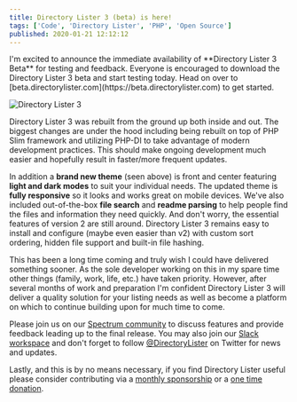 ```yaml
---
title: Directory Lister 3 (beta) is here!
tags: ['Code', 'Directory Lister', 'PHP', 'Open Source']
published: 2020-01-21 12:12:12
---
```


<excerpt>
I'm excited to announce the immediate availability of **Directory Lister 3 Beta**
for testing and feedback. Everyone is encouraged to download the Directory
Lister 3 beta and start testing today. Head on over to
[beta.directorylister.com](https://beta.directorylister.com) to get started.

![Directory Lister 3](/images/blog/directory-lister.png)
</excerpt>

Directory Lister 3 was rebuilt from the ground up both inside and out. The
biggest changes are under the hood including being rebuilt on top of PHP Slim
framework and utilizing PHP-DI to take advantage of modern development
practices. This should make ongoing development much easier and hopefully result
in faster/more frequent updates.

In addition a **brand new theme** (seen above) is front and center featuring
**light and dark modes** to suit your individual needs. The updated theme is
**fully responsive** so it looks and works great on mobile devices. We've also
included out-of-the-box **file search** and **readme parsing** to help people
find the files and information they need quickly. And don't worry, the essential
features of version 2 are still around. Directory Lister 3 remains easy to
install and configure (maybe even easier than v2) with custom sort ordering,
hidden file support and built-in file hashing.

This has been a long time coming and truly wish I could have delivered something
sooner. As the sole developer working on this in my spare time other things
(family, work, life, etc.) have taken priority. However, after several months of
work and preparation I'm confident Directory Lister 3 will deliver a quality
solution for your listing needs as well as become a platform on which to
continue building upon for much time to come.

Please join us on our [Spectrum community](https://spectrum.chat/directory-lister)
to discuss features and provide feedback leading up to the final release. You
may also join our [Slack workspace](https://ln.phlak.net/join-slack) and don't
forget to follow [@DirectoryLister](https://twitter.com/DirectoryLister) on
Twitter for news and updates.

Lastly, and this is by no means necessary, if you find Directory Lister useful
please consider contributing via a [monthly sponsorship](https://github.com/sponsors/PHLAK)
or a [one time donation](https://www.paypal.me/ChrisKankiewicz).
